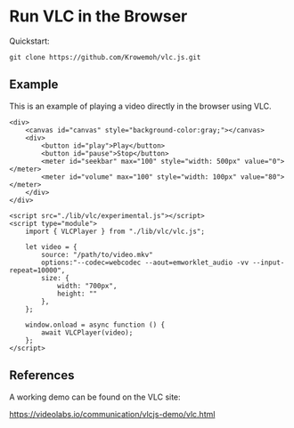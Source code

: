 # Run VLC in the Browser

Quickstart:

```
git clone https://github.com/Krowemoh/vlc.js.git
```

## Example

This is an example of playing a video directly in the browser using VLC.

```
<div>
    <canvas id="canvas" style="background-color:gray;"></canvas>
    <div>
        <button id="play">Play</button>
        <button id="pause">Stop</button>
        <meter id="seekbar" max="100" style="width: 500px" value="0"></meter>
        <meter id="volume" max="100" style="width: 100px" value="80"></meter>
    </div>
</div>

<script src="./lib/vlc/experimental.js"></script>
<script type="module">
    import { VLCPlayer } from "./lib/vlc/vlc.js";

    let video = {
        source: "/path/to/video.mkv"
        options:"--codec=webcodec --aout=emworklet_audio -vv --input-repeat=10000",
        size: { 
            width: "700px", 
            height: "" 
        },
    };

    window.onload = async function () {
        await VLCPlayer(video);
    };
</script>
```

## References

A working demo can be found on the VLC site:

https://videolabs.io/communication/vlcjs-demo/vlc.html


